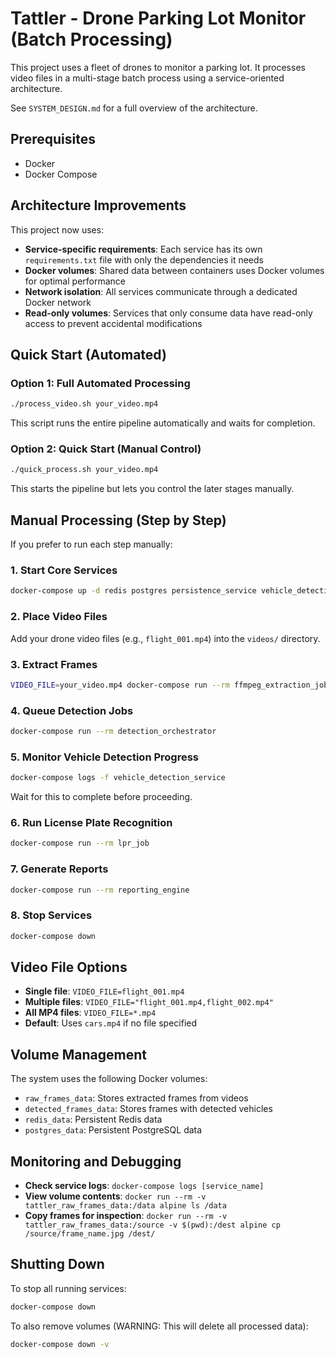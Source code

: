 # Tattler - Drone Parking Lot Monitor (Batch Processing)

This project uses a fleet of drones to monitor a parking lot. It processes video files in a multi-stage batch process using a service-oriented architecture.

See `SYSTEM_DESIGN.md` for a full overview of the architecture.

## Prerequisites

- Docker
- Docker Compose

## Architecture Improvements

This project now uses:
- **Service-specific requirements**: Each service has its own `requirements.txt` file with only the dependencies it needs
- **Docker volumes**: Shared data between containers uses Docker volumes for optimal performance
- **Network isolation**: All services communicate through a dedicated Docker network
- **Read-only volumes**: Services that only consume data have read-only access to prevent accidental modifications

## Quick Start (Automated)

### Option 1: Full Automated Processing
```bash
./process_video.sh your_video.mp4
```
This script runs the entire pipeline automatically and waits for completion.

### Option 2: Quick Start (Manual Control)
```bash
./quick_process.sh your_video.mp4
```
This starts the pipeline but lets you control the later stages manually.

## Manual Processing (Step by Step)

If you prefer to run each step manually:

### 1. Start Core Services
```bash
docker-compose up -d redis postgres persistence_service vehicle_detection_service
```

### 2. Place Video Files
Add your drone video files (e.g., `flight_001.mp4`) into the `videos/` directory.

### 3. Extract Frames
```bash
VIDEO_FILE=your_video.mp4 docker-compose run --rm ffmpeg_extraction_job
```

### 4. Queue Detection Jobs
```bash
docker-compose run --rm detection_orchestrator
```

### 5. Monitor Vehicle Detection Progress
```bash
docker-compose logs -f vehicle_detection_service
```
Wait for this to complete before proceeding.

### 6. Run License Plate Recognition
```bash
docker-compose run --rm lpr_job
```

### 7. Generate Reports
```bash
docker-compose run --rm reporting_engine
```

### 8. Stop Services
```bash
docker-compose down
```

## Video File Options

- **Single file**: `VIDEO_FILE=flight_001.mp4`
- **Multiple files**: `VIDEO_FILE="flight_001.mp4,flight_002.mp4"`
- **All MP4 files**: `VIDEO_FILE=*.mp4`
- **Default**: Uses `cars.mp4` if no file specified

## Volume Management

The system uses the following Docker volumes:
- `raw_frames_data`: Stores extracted frames from videos
- `detected_frames_data`: Stores frames with detected vehicles
- `redis_data`: Persistent Redis data
- `postgres_data`: Persistent PostgreSQL data

## Monitoring and Debugging

- **Check service logs**: `docker-compose logs [service_name]`
- **View volume contents**: `docker run --rm -v tattler_raw_frames_data:/data alpine ls /data`
- **Copy frames for inspection**: `docker run --rm -v tattler_raw_frames_data:/source -v $(pwd):/dest alpine cp /source/frame_name.jpg /dest/`

## Shutting Down

To stop all running services:
```bash
docker-compose down
```

To also remove volumes (WARNING: This will delete all processed data):
```bash
docker-compose down -v
```
